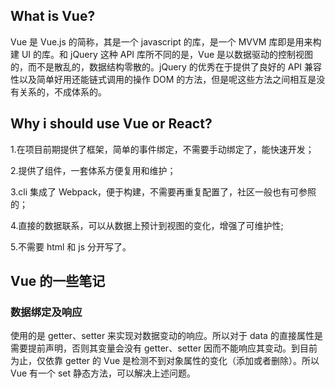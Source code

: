 ## What is Vue?
Vue 是 Vue.js 的简称，其是一个 javascript 的库，是一个 MVVM 库即是用来构建 UI 的库。和 jQuery 这种 API 库所不同的是，Vue 是以数据驱动的控制视图的，而不是散乱的，数据结构零散的。jQuery 的优秀在于提供了良好的 API 兼容性以及简单好用还能链式调用的操作 DOM 的方法，但是呢这些方法之间相互是没有关系的，不成体系的。

## Why i should use Vue or React?
1.在项目前期提供了框架，简单的事件绑定，不需要手动绑定了，能快速开发；

2.提供了组件，一套体系方便复用和维护；

3.cli 集成了 Webpack，便于构建，不需要再重复配置了，社区一般也有可参照的；

4.直接的数据联系，可以从数据上预计到视图的变化，增强了可维护性;

5.不需要 html 和 js 分开写了。

## Vue 的一些笔记
### 数据绑定及响应
使用的是 getter、setter 来实现对数据变动的响应。所以对于 data 的直接属性是需要提前声明，否则其变量会没有 getter、setter 因而不能响应其变动。到目前为止，仅依靠 getter 的 Vue 是检测不到对象属性的变化（添加或者删除）。所以 Vue 有一个 set 静态方法，可以解决上述问题。


